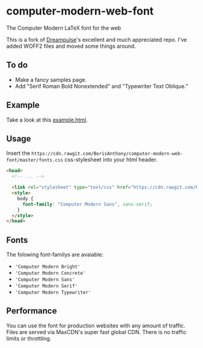 # computer-modern-web-font
The Computer Modern LaTeX font for the web

This is a fork of [Dreampulse](https://github.com/BorisAnthony/computer-modern-web-font)'s excellent and much appreciated repo. I've added WOFF2 files and moved some things around.

## To do
* Make a fancy samples page.
* Add "Serif Roman Bold Nonextended" and "Typewriter Text Oblique."

## Example
Take a look at this [example.html](https://cdn.rawgit.com/BorisAnthony/computer-modern-web-font/master/example.html).

## Usage

Insert the `https://cdn.rawgit.com/BorisAnthony/computer-modern-web-font/master/fonts.css` css-stylesheet into your html header.

```html
<head>
  <!-- ... -->

  <link rel="stylesheet" type="text/css" href="https://cdn.rawgit.com/BorisAnthony/computer-modern-web-font/master/fonts.css">
  <style>
    body {
      font-family: "Computer Modern Sans", sans-serif;
    }
  </style>
</head>
```

## Fonts

The folowing font-familys are avaiable:

* `'Computer Modern Bright'`
* `'Computer Modern Concrete'`
* `'Computer Modern Sans'`
* `'Computer Modern Serif'`
* `'Computer Modern Typewriter'`

## Performance

You can use the font for production websites with any amount of traffic. Files are served via MaxCDN's super fast global CDN.
There is no traffic limits or throttling.
